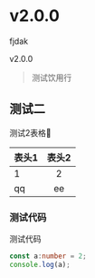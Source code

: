# v2.0.0

fjdak

v2.0.0

> 测试饮用行
>

## 测试二

测试2表格🧚

表头1|表头2
--|:--:
1|2
qq|ee

### 测试代码

测试代码

```ts
const a:number = 2;
console.log(a);
```